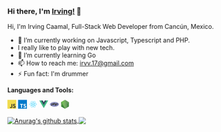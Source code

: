 ### Hi there, I'm [Irving!](https://irvv17.github.io) 👋

Hi, I'm Irving Caamal, Full-Stack Web Developer from Cancún, Mexico.

- 🔭 I’m currently working on Javascript, Typescript and PHP.
- I really like to play with new tech.
- 🌱 I’m currently learning Go
- 📫 How to reach me: irvv.17@gmail.com
- ⚡ Fun fact: I'm drummer

**Languages and Tools:**  

<code><img height="20" src="https://raw.githubusercontent.com/github/explore/80688e429a7d4ef2fca1e82350fe8e3517d3494d/topics/javascript/javascript.png"></code>
<code><img height="20" src="https://raw.githubusercontent.com/github/explore/80688e429a7d4ef2fca1e82350fe8e3517d3494d/topics/typescript/typescript.png"></code>
<code><img height="20" src="https://raw.githubusercontent.com/github/explore/80688e429a7d4ef2fca1e82350fe8e3517d3494d/topics/react/react.png"></code>
<code><img height="20" src="https://raw.githubusercontent.com/github/explore/80688e429a7d4ef2fca1e82350fe8e3517d3494d/topics/vue/vue.png"></code>
<code><img height="20" src="https://raw.githubusercontent.com/github/explore/80688e429a7d4ef2fca1e82350fe8e3517d3494d/topics/php/php.png"></code>
<code><img height="20" src="https://raw.githubusercontent.com/github/explore/80688e429a7d4ef2fca1e82350fe8e3517d3494d/topics/nodejs/nodejs.png"></code>      

<a href="https://github.com/irvv17/github-readme-stats">
  <img align="center" src="https://github-readme-stats.vercel.app/api?username=irvv17&show_icons=true&include_all_commits=true&theme=material-palenight" alt="Anurag's github stats" />
</a>
<a href="https://github.com/irvv17/github-readme-stats">
  <img align="center" src="https://github-readme-stats.vercel.app/api/top-langs/?username=irvv17&layout=compact&theme=material-palenight" />
</a>
